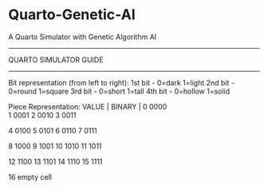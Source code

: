 # Quarto-Genetic-AI
A Quarto Simulator with Genetic Algorithm AI

______________________
QUARTO SIMULATOR GUIDE
______________________

Bit representation (from left to right):
1st bit - 0=dark 1=light
2nd bit - 0=round 1=square
3rd bit - 0=short 1=tall
4th bit - 0=hollow 1=solid

Piece Representation:
VALUE   |   BINARY  |
0           0000        
1           0001
2           0010
3           0011

4           0100
5           0101
6           0110
7           0111

8           1000
9           1001
10          1010
11          1011

12          1100
13          1101
14          1110
15          1111

16          empty cell
